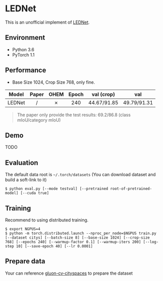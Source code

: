 # LEDNet
This is an unofficial implement of  [LEDNet](https://arxiv.org/abs/1905.02423).

## Environment

- Python 3.6
- PyTorch 1.1

## Performance

- Base Size 1024, Crop Size 768, only fine.

| Model  | Paper | OHEM | Epoch | val (crop)  |     val     |
| :----: | :---: | :--: | :---: | :---------: | :---------: |
| LEDNet |   /   |  ✗   |  240  | 44.67/91.85 | 49.79/91.31 |

> The paper only provide the test results: 69.2/86.8 (class mIoU/category mIoU)



##  Demo

TODO



## Evaluation

The default data root is `~/.torch/datasets` (You can download dataset and build a soft-link to it)

```shell
$ python eval.py [--mode testval] [--pretrained root-of-pretrained-model] [--cuda true]
```

## Training

Recommend to using distributed training.

```shell
$ export NGPUS=4
$ python -m torch.distributed.launch --nproc_per_node=$NGPUS train.py [--dataset citys] [--batch-size 8] [--base-size 1024] [--crop-size 768] [--epochs 240] [--warmup-factor 0.1] [--warmup-iters 200] [--log-step 10] [--save-epoch 40] [--lr 0.0001]
```

## Prepare data

Your can reference [gluon-cv-cityspaces](https://gluon-cv.mxnet.io/build/examples_datasets/cityscapes.html#sphx-glr-build-examples-datasets-cityscapes-py) to prepare the dataset

